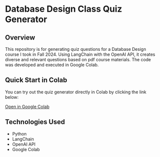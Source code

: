 # Database Design Class Quiz Generator

## Overview

This repository is for generating quiz questions for a Database Design course I took in Fall 2024. Using LangChain with the OpenAI API, it creates diverse and relevant questions based on pdf course materials. The code was developed and executed in Google Colab.

## Quick Start in Colab

You can try out the quiz generator directly in Colab by clicking the link below:

[Open in Google Colab](https://colab.research.google.com/drive/1aDK4VEuORZLuXfStQLsr83PgB8s9WR2O?usp=sharing)

## Technologies Used

- Python
- LangChain
- OpenAI API
- Google Colab
